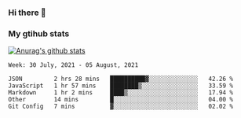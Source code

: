 ### Hi there 👋

### My gtihub stats

[![Anurag's github stats](https://github-readme-stats.vercel.app/api?username=gaozhidong)](https://github.com/gaozhidong/github-readme-stats)

<!--START_SECTION:waka-->
```text
Week: 30 July, 2021 - 05 August, 2021

JSON         2 hrs 28 mins   ██████████▓░░░░░░░░░░░░░░   42.26 % 
JavaScript   1 hr 57 mins    ████████▒░░░░░░░░░░░░░░░░   33.59 % 
Markdown     1 hr 2 mins     ████▒░░░░░░░░░░░░░░░░░░░░   17.94 % 
Other        14 mins         █░░░░░░░░░░░░░░░░░░░░░░░░   04.00 % 
Git Config   7 mins          ▓░░░░░░░░░░░░░░░░░░░░░░░░   02.02 % 
```
<!--END_SECTION:waka-->